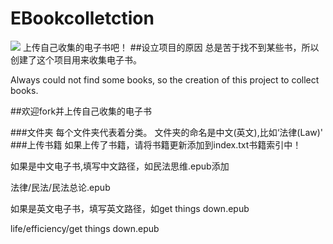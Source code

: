 # EBookcolletction
![](https://github.com/WeihuaGu/EBookcollection/blob/master/book.jpg)
上传自己收集的电子书吧！
##设立项目的原因
总是苦于找不到某些书，所以创建了这个项目用来收集电子书。

Always could not find some books, so the creation of this project to collect books.

##欢迎fork并上传自己收集的电子书

###文件夹
每个文件夹代表着分类。
文件夹的命名是中文(英文),比如‘法律(Law)'
###上传书籍
如果上传了书籍，请将书籍更新添加到index.txt书籍索引中！

如果是中文电子书,填写中文路径，如民法思维.epub添加

法律/民法/民法总论.epub

如果是英文电子书，填写英文路径，如get things down.epub

life/efficiency/get things down.epub


